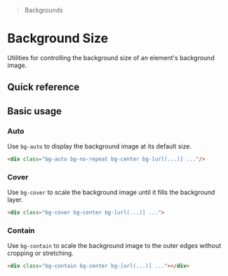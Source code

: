 > Backgrounds

# Background Size

Utilities for controlling the background size of an element's background image.

## Quick reference

<qr-table />

## Basic usage

### Auto

Use `bg-auto` to display the background image at its default size.

<container class="p-0! overflow-hidden">
  <box striped>
    <div class="h-144 bg-auto bg-center bg-no-repeat bg-[url(/20s-scientists.jpg)]">
    </div>
  </box>
</container>

```html
<div class="bg-auto bg-no-repeat bg-center bg-[url(...)] ..."/>
```

### Cover
Use `bg-cover` to scale the background image until it fills the background layer.

<container class="p-0! overflow-hidden">
  <box striped>
    <div class="h-144 bg-cover bg-center bg-no-repeat bg-[url(/20s-scientists.jpg)]"></div>
  </box>
</container>

```html
<div class="bg-cover bg-center bg-[url(...)] ...">
```

### Contain
Use `bg-contain` to scale the background image to the outer edges without cropping or stretching.

<container class="p-0! overflow-hidden">
  <box striped>
    <div class="h-144 bg-contain bg-center bg-no-repeat bg-[url(/20s-scientists.jpg)]"></div>
  </box>
</container>

```html
<div class="bg-contain bg-center bg-[url(...)] ..."></div>
```
